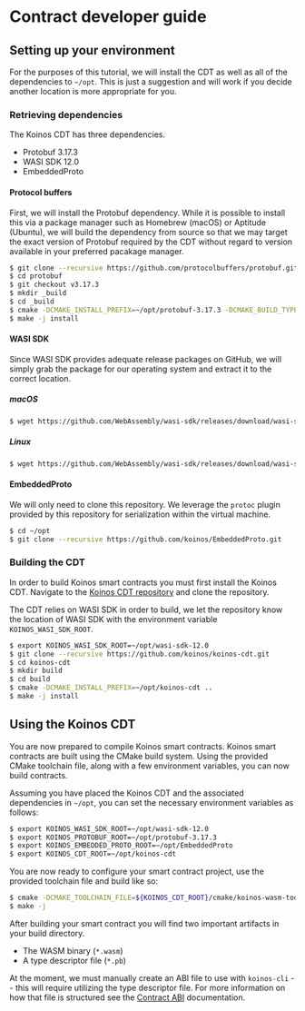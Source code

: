 # Contract developer guide

## Setting up your environment

For the purposes of this tutorial, we will install the CDT as well as all of the dependencies to `~/opt`. This is just a suggestion
and will work if you decide another location is more appropriate for you.

### Retrieving dependencies

The Koinos CDT has three dependencies.
- Protobuf 3.17.3
- WASI SDK 12.0
- EmbeddedProto

#### Protocol buffers

First, we will install the Protobuf dependency. While it is possible to install this via a package manager such as Homebrew (macOS) or Aptitude (Ubuntu),
we will build the dependency from source so that we may target the exact version of Protobuf required by the CDT without regard to version available in
your preferred pacakage manager.

```sh
$ git clone --recursive https://github.com/protocolbuffers/protobuf.git
$ cd protobuf
$ git checkout v3.17.3
$ mkdir _build
$ cd _build
$ cmake -DCMAKE_INSTALL_PREFIX=~/opt/protobuf-3.17.3 -DCMAKE_BUILD_TYPE=Release ../cmake
$ make -j install
```

#### WASI SDK

Since WASI SDK provides adequate release packages on GitHub, we will simply grab the package for our operating system and extract it to the correct
location.

##### macOS
```sh
$ wget https://github.com/WebAssembly/wasi-sdk/releases/download/wasi-sdk-12/wasi-sdk-12.0-macos.tar.gz -C ~/opt2
```

##### Linux
```sh
$ wget https://github.com/WebAssembly/wasi-sdk/releases/download/wasi-sdk-12/wasi-sdk-12.0-linux.tar.gz -C ~/opt2
```

#### EmbeddedProto

We will only need to clone this repository. We leverage the `protoc` plugin provided by this repository for serialization within the virtual machine.

```sh
$ cd ~/opt
$ git clone --recursive https://github.com/koinos/EmbeddedProto.git
```

### Building the CDT

In order to build Koinos smart contracts you must first install the Koinos CDT. Navigate to the [Koinos CDT repository](https://github.com/koinos/koinos-cdt)
and clone the repository.

The CDT relies on WASI SDK in order to build, we let the repository know the location of WASI SDK with the environment variable `KOINOS_WASI_SDK_ROOT`.

```sh
$ export KOINOS_WASI_SDK_ROOT=~/opt/wasi-sdk-12.0
$ git clone --recursive https://github.com/koinos/koinos-cdt.git
$ cd koinos-cdt
$ mkdir build
$ cd build
$ cmake -DCMAKE_INSTALL_PREFIX=~/opt/koinos-cdt ..
$ make -j install
```

## Using the Koinos CDT

You are now prepared to compile Koinos smart contracts. Koinos smart contracts are built using the CMake build system. Using the provided
CMake toolchain file, along with a few environment variables, you can now build contracts.

Assuming you have placed the Koinos CDT and the associated dependencies in `~/opt`, you can set the necessary environment variables as follows:

```sh
$ export KOINOS_WASI_SDK_ROOT=~/opt/wasi-sdk-12.0
$ export KOINOS_PROTOBUF_ROOT=~/opt/protobuf-3.17.3
$ export KOINOS_EMBEDDED_PROTO_ROOT=~/opt/EmbeddedProto
$ export KOINOS_CDT_ROOT=~/opt/koinos-cdt
```

You are now ready to configure your smart contract project, use the provided toolchain file and build like so:

```sh
$ cmake -DCMAKE_TOOLCHAIN_FILE=${KOINOS_CDT_ROOT}/cmake/koinos-wasm-toolchain.cmake ..
$ make -j
```

After building your smart contract you will find two important artifacts in your build directory.
- The WASM binary (`*.wasm`)
- A type descriptor file (`*.pb`)

At the moment, we must manually create an ABI file to use with `koinos-cli` -- this will require utilizing the type descriptor file. For more information
on how that file is structured see the [Contract ABI](../architecture/contract-abi.md) documentation.

